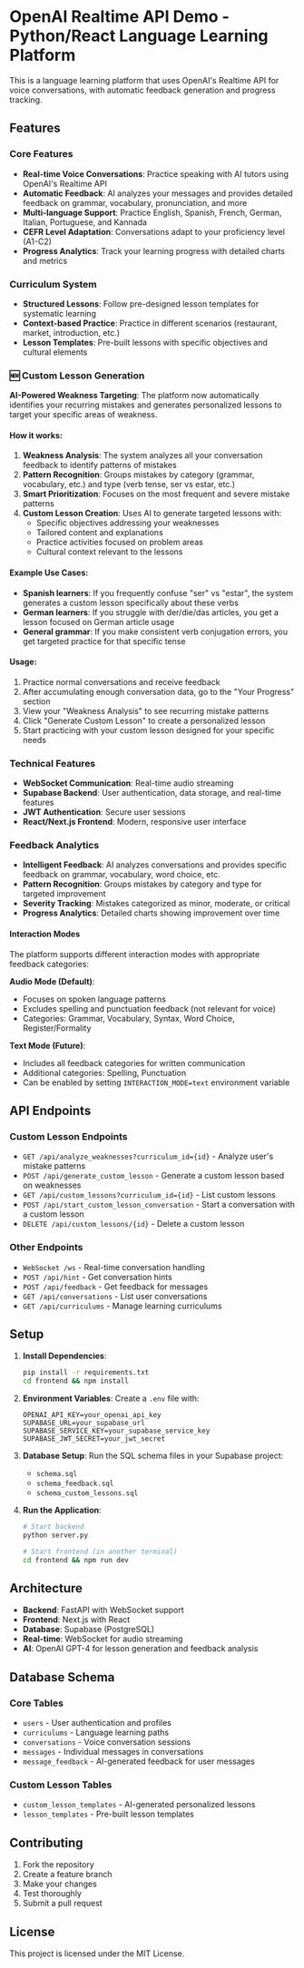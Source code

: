 # OpenAI Realtime API Demo - Python/React Language Learning Platform

This is a language learning platform that uses OpenAI's Realtime API for voice conversations, with automatic feedback generation and progress tracking.

## Features

### Core Features
- **Real-time Voice Conversations**: Practice speaking with AI tutors using OpenAI's Realtime API
- **Automatic Feedback**: AI analyzes your messages and provides detailed feedback on grammar, vocabulary, pronunciation, and more
- **Multi-language Support**: Practice English, Spanish, French, German, Italian, Portuguese, and Kannada
- **CEFR Level Adaptation**: Conversations adapt to your proficiency level (A1-C2)
- **Progress Analytics**: Track your learning progress with detailed charts and metrics

### Curriculum System
- **Structured Lessons**: Follow pre-designed lesson templates for systematic learning
- **Context-based Practice**: Practice in different scenarios (restaurant, market, introduction, etc.)
- **Lesson Templates**: Pre-built lessons with specific objectives and cultural elements

### 🆕 Custom Lesson Generation
**AI-Powered Weakness Targeting**: The platform now automatically identifies your recurring mistakes and generates personalized lessons to target your specific areas of weakness.

#### How it works:
1. **Weakness Analysis**: The system analyzes all your conversation feedback to identify patterns of mistakes
2. **Pattern Recognition**: Groups mistakes by category (grammar, vocabulary, etc.) and type (verb tense, ser vs estar, etc.)
3. **Smart Prioritization**: Focuses on the most frequent and severe mistake patterns
4. **Custom Lesson Creation**: Uses AI to generate targeted lessons with:
   - Specific objectives addressing your weaknesses
   - Tailored content and explanations
   - Practice activities focused on problem areas
   - Cultural context relevant to the lessons

#### Example Use Cases:
- **Spanish learners**: If you frequently confuse "ser" vs "estar", the system generates a custom lesson specifically about these verbs
- **German learners**: If you struggle with der/die/das articles, you get a lesson focused on German article usage
- **General grammar**: If you make consistent verb conjugation errors, you get targeted practice for that specific tense

#### Usage:
1. Practice normal conversations and receive feedback
2. After accumulating enough conversation data, go to the "Your Progress" section
3. View your "Weakness Analysis" to see recurring mistake patterns
4. Click "Generate Custom Lesson" to create a personalized lesson
5. Start practicing with your custom lesson designed for your specific needs

### Technical Features
- **WebSocket Communication**: Real-time audio streaming
- **Supabase Backend**: User authentication, data storage, and real-time features
- **JWT Authentication**: Secure user sessions
- **React/Next.js Frontend**: Modern, responsive user interface

### Feedback Analytics
- **Intelligent Feedback**: AI analyzes conversations and provides specific feedback on grammar, vocabulary, word choice, etc.
- **Pattern Recognition**: Groups mistakes by category and type for targeted improvement
- **Severity Tracking**: Mistakes categorized as minor, moderate, or critical
- **Progress Analytics**: Detailed charts showing improvement over time

#### Interaction Modes
The platform supports different interaction modes with appropriate feedback categories:

**Audio Mode (Default)**:
- Focuses on spoken language patterns
- Excludes spelling and punctuation feedback (not relevant for voice)
- Categories: Grammar, Vocabulary, Syntax, Word Choice, Register/Formality

**Text Mode (Future)**:
- Includes all feedback categories for written communication
- Additional categories: Spelling, Punctuation
- Can be enabled by setting `INTERACTION_MODE=text` environment variable

## API Endpoints

### Custom Lesson Endpoints
- `GET /api/analyze_weaknesses?curriculum_id={id}` - Analyze user's mistake patterns
- `POST /api/generate_custom_lesson` - Generate a custom lesson based on weaknesses
- `GET /api/custom_lessons?curriculum_id={id}` - List custom lessons
- `POST /api/start_custom_lesson_conversation` - Start a conversation with a custom lesson
- `DELETE /api/custom_lessons/{id}` - Delete a custom lesson

### Other Endpoints
- `WebSocket /ws` - Real-time conversation handling
- `POST /api/hint` - Get conversation hints
- `POST /api/feedback` - Get feedback for messages
- `GET /api/conversations` - List user conversations
- `GET /api/curriculums` - Manage learning curriculums

## Setup

1. **Install Dependencies**:
   ```bash
   pip install -r requirements.txt
   cd frontend && npm install
   ```

2. **Environment Variables**:
   Create a `.env` file with:
   ```
   OPENAI_API_KEY=your_openai_api_key
   SUPABASE_URL=your_supabase_url
   SUPABASE_SERVICE_KEY=your_supabase_service_key
   SUPABASE_JWT_SECRET=your_jwt_secret
   ```

3. **Database Setup**:
   Run the SQL schema files in your Supabase project:
   - `schema.sql`
   - `schema_feedback.sql`
   - `schema_custom_lessons.sql`

4. **Run the Application**:
   ```bash
   # Start backend
   python server.py
   
   # Start frontend (in another terminal)
   cd frontend && npm run dev
   ```

## Architecture

- **Backend**: FastAPI with WebSocket support
- **Frontend**: Next.js with React
- **Database**: Supabase (PostgreSQL)
- **Real-time**: WebSocket for audio streaming
- **AI**: OpenAI GPT-4 for lesson generation and feedback analysis

## Database Schema

### Core Tables
- `users` - User authentication and profiles
- `curriculums` - Language learning paths
- `conversations` - Voice conversation sessions
- `messages` - Individual messages in conversations
- `message_feedback` - AI-generated feedback for user messages

### Custom Lesson Tables
- `custom_lesson_templates` - AI-generated personalized lessons
- `lesson_templates` - Pre-built lesson templates

## Contributing

1. Fork the repository
2. Create a feature branch
3. Make your changes
4. Test thoroughly
5. Submit a pull request

## License

This project is licensed under the MIT License.